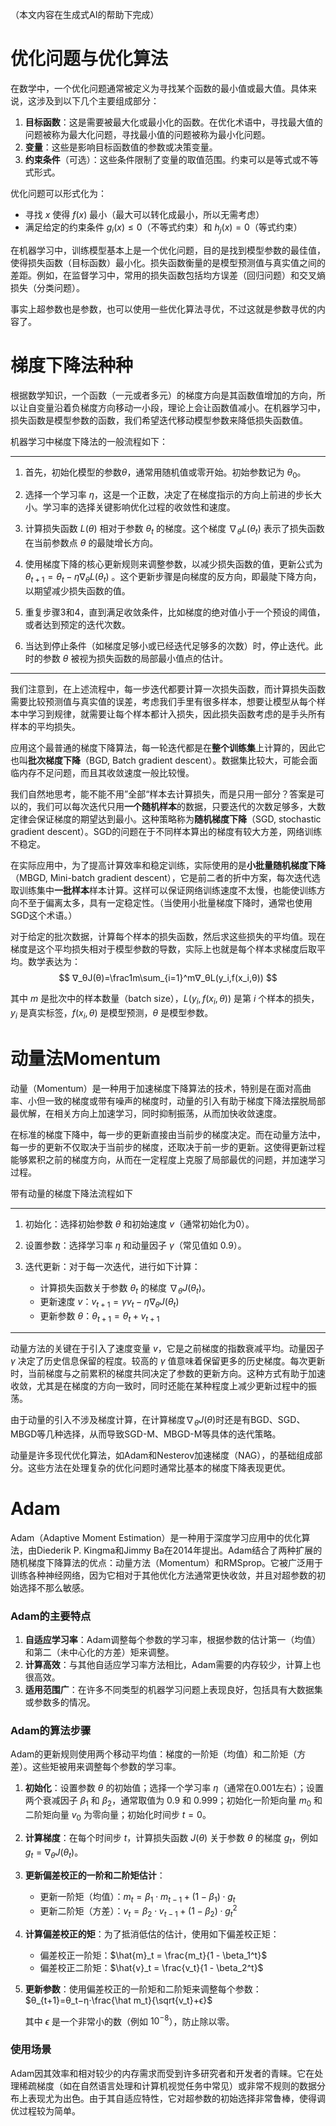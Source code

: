 （本文内容在生成式AI的帮助下完成）

# 优化问题与优化算法

在数学中，一个优化问题通常被定义为寻找某个函数的最小值或最大值。具体来说，这涉及到以下几个主要组成部分：

1. **目标函数**：这是需要被最大化或最小化的函数。在优化术语中，寻找最大值的问题被称为最大化问题，寻找最小值的问题被称为最小化问题。
2. **变量**：这些是影响目标函数值的参数或决策变量。
3. **约束条件**（可选）：这些条件限制了变量的取值范围。约束可以是等式或不等式形式。

优化问题可以形式化为：

- 寻找 $x$ 使得 $f(x)$ 最小（最大可以转化成最小，所以无需考虑）
- 满足给定的约束条件 $g_i(x) \leq 0$（不等式约束）和 $h_j(x) = 0$（等式约束）

在机器学习中，训练模型基本上是一个优化问题，目的是找到模型参数的最佳值，使得损失函数（目标函数）最小化。损失函数衡量的是模型预测值与真实值之间的差距。例如，在监督学习中，常用的损失函数包括均方误差（回归问题）和交叉熵损失（分类问题）。

事实上超参数也是参数，也可以使用一些优化算法寻优，不过这就是参数寻优的内容了。



# 梯度下降法种种

根据数学知识，一个函数（一元或者多元）的梯度方向是其函数值增加的方向，所以让自变量沿着负梯度方向移动一小段，理论上会让函数值减小。在机器学习中，损失函数是模型参数的函数，我们希望迭代移动模型参数来降低损失函数值。

机器学习中梯度下降法的一般流程如下：

---

1. 首先，初始化模型的参数$\theta$，通常用随机值或零开始。初始参数记为 $\theta_0$。

2. 选择一个学习率 $\eta$，这是一个正数，决定了在梯度指示的方向上前进的步长大小。学习率的选择关键影响优化过程的收敛性和速度。

3. 计算损失函数 $L(\theta)$ 相对于参数 $\theta_t$ 的梯度。这个梯度 $\nabla_\theta L(\theta_t)$ 表示了损失函数在当前参数点 $\theta$ 的最陡增长方向。

4. 使用梯度下降的核心更新规则来调整参数，以减少损失函数的值，更新公式为$\theta_{t+1} = \theta_t-\eta \nabla_\theta L(\theta_t)$ 。这个更新步骤是向梯度的反方向，即最陡下降方向，以期望减少损失函数的值。

5. 重复步骤3和4，直到满足收敛条件，比如梯度的绝对值小于一个预设的阈值，或者达到预定的迭代次数。

6. 当达到停止条件（如梯度足够小或已经迭代足够多的次数）时，停止迭代。此时的参数 $\theta$ 被视为损失函数的局部最小值点的估计。

---

我们注意到，在上述流程中，每一步迭代都要计算一次损失函数，而计算损失函数需要比较预测值与真实值的误差，考虑我们手里有很多样本，想要让模型从每个样本中学习到规律，就需要让每个样本都计入损失，因此损失函数考虑的是手头所有样本的平均损失。

应用这个最普通的梯度下降算法，每一轮迭代都是在**整个训练集**上计算的，因此它也叫**批次梯度下降**（BGD, Batch gradient descent）。数据集比较大，可能会面临内存不足问题，而且其收敛速度一般比较慢。

我们自然地思考，能不能不用”全部“样本去计算损失，而是只用一部分？答案是可以的，我们可以每次迭代只用**一个随机样本**的数据，只要迭代的次数足够多，大数定律会保证梯度的期望达到最小。这种策略称为**随机梯度下降**（SGD, stochastic gradient descent）。SGD的问题在于不同样本算出的梯度有较大方差，网络训练不稳定。

在实际应用中，为了提高计算效率和稳定训练，实际使用的是**小批量随机梯度下降**（MBGD, Mini-batch gradient descent），它是前二者的折中方案，每次迭代选取训练集中**一批样本**样本计算。这样可以保证网络训练速度不太慢，也能使训练方向不至于偏离太多，具有一定稳定性。（当使用小批量梯度下降时，通常也使用SGD这个术语。）

对于给定的批次数据，计算每个样本的损失函数，然后求这些损失的平均值。现在梯度是这个平均损失相对于模型参数的导数，实际上也就是每个样本求梯度后取平均。数学表达为：
$$
∇_θJ(θ)=\frac1m\sum_{i=1}^m∇_θL(y_i,f(x_i,θ))
$$


其中 $m$ 是批次中的样本数量（batch size），$L(y_i, f(x_i, \theta))$ 是第 $i$ 个样本的损失，$y_i$ 是真实标签，$f(x_i, \theta)$ 是模型预测，$\theta$ 是模型参数。



# 动量法Momentum


动量（Momentum）是一种用于加速梯度下降算法的技术，特别是在面对高曲率、小但一致的梯度或带有噪声的梯度时，动量的引入有助于梯度下降法摆脱局部最优解，在相关方向上加速学习，同时抑制振荡，从而加快收敛速度。

在标准的梯度下降中，每一步的更新直接由当前步的梯度决定。而在动量方法中，每一步的更新不仅取决于当前步的梯度，还取决于前一步的更新。这使得更新过程能够累积之前的梯度方向，从而在一定程度上克服了局部最优的问题，并加速学习过程。

带有动量的梯度下降法流程如下

---

1. 初始化：选择初始参数 $\theta$ 和初始速度 $v$（通常初始化为0）。

2. 设置参数：选择学习率 $\eta$ 和动量因子 $\gamma$（常见值如 0.9）。

3. 迭代更新：对于每一次迭代，进行如下计算：

   - 计算损失函数关于参数 $\theta_t$ 的梯度 $\nabla_\theta J(\theta_t)$。
   - 更新速度 $v$：$v_{t+1} = \gamma v_{t} - \eta \nabla_\theta J(\theta_t)$
   - 更新参数 $\theta$：$\theta_{t+1} = \theta_t + v_{t+1}$

---

动量方法的关键在于引入了速度变量 $v$，它是之前梯度的指数衰减平均。动量因子 $\gamma$ 决定了历史信息保留的程度。较高的 $\gamma$ 值意味着保留更多的历史梯度。每次更新时，当前梯度与之前累积的梯度共同决定了参数的更新方向。这种方式有助于加速收敛，尤其是在梯度的方向一致时，同时还能在某种程度上减少更新过程中的振荡。

由于动量的引入不涉及梯度计算，在计算梯度$\nabla_\theta J(\theta)$时还是有BGD、SGD、MBGD等几种选择，从而导致SGD-M、MBGD-M等具体的迭代策略。

动量是许多现代优化算法，如Adam和Nesterov加速梯度（NAG），的基础组成部分。这些方法在处理复杂的优化问题时通常比基本的梯度下降表现更优。




# Adam

Adam（Adaptive Moment Estimation）是一种用于深度学习应用中的优化算法，由Diederik P. Kingma和Jimmy Ba在2014年提出。Adam结合了两种扩展的随机梯度下降算法的优点：动量方法（Momentum）和RMSprop。它被广泛用于训练各种神经网络，因为它相对于其他优化方法通常更快收敛，并且对超参数的初始选择不那么敏感。

### Adam的主要特点

1. **自适应学习率**：Adam调整每个参数的学习率，根据参数的估计第一（均值）和第二（未中心化的方差）矩来调整。
2. **计算高效**：与其他自适应学习率方法相比，Adam需要的内存较少，计算上也很高效。
3. **适用范围广**：在许多不同类型的机器学习问题上表现良好，包括具有大数据集或参数多的情况。

### Adam的算法步骤

Adam的更新规则使用两个移动平均值：梯度的一阶矩（均值）和二阶矩（方差）。这些矩被用来调整每个参数的学习率。

1. **初始化**：设置参数 $\theta$ 的初始值；选择一个学习率 $\eta$（通常在0.001左右）；设置两个衰减因子 $\beta_1$ 和 $\beta_2$，通常取值为 0.9 和 0.999；初始化一阶矩向量 $m_0$ 和二阶矩向量 $v_0$ 为零向量；初始化时间步 $t = 0$。

2. **计算梯度**：在每个时间步 $t$，计算损失函数 $J(\theta)$ 关于参数 $\theta$ 的梯度 $g_t$，例如 $g_t = \nabla_\theta J(\theta_t)$。

3. **更新偏差校正的一阶和二阶矩估计**：

   - 更新一阶矩（均值）：$m_t = \beta_1 \cdot m_{t-1} + (1 - \beta_1) \cdot g_t$
   - 更新二阶矩（方差）：$v_t = \beta_2 \cdot v_{t-1} + (1 - \beta_2) \cdot g_t^2$

4. **计算偏差校正的矩**：为了抵消低估的估计，使用如下偏差校正矩：

   - 偏差校正一阶矩：$\hat{m}_t = \frac{m_t}{1 - \beta_1^t}$
   - 偏差校正二阶矩：$\hat{v}_t = \frac{v_t}{1 - \beta_2^t}$

5. **更新参数**：使用偏差校正的一阶矩和二阶矩来调整每个参数：$θ_{t+1}=θ_t−η⋅\frac{\hat m_t}{\sqrt{v_t}+ϵ}$

   其中 $\epsilon$ 是一个非常小的数（例如 $10^{-8}$），防止除以零。

### 使用场景

Adam因其效率和相对较少的内存需求而受到许多研究者和开发者的青睐。它在处理稀疏梯度（如在自然语言处理和计算机视觉任务中常见）或非常不规则的数据分布上表现尤为出色。由于其自适应特性，它对超参数的初始选择非常鲁棒，使得调优过程较为简单。